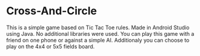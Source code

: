# Cross-And-Circle

This is a simple game based on Tic Tac Toe rules. Made in Android Studio using Java. No additional libraries were used. 
You can play this game with a friend on one phone or against a simple AI. Additionaly you can choose to play on the 4x4 or 5x5 fields board.
